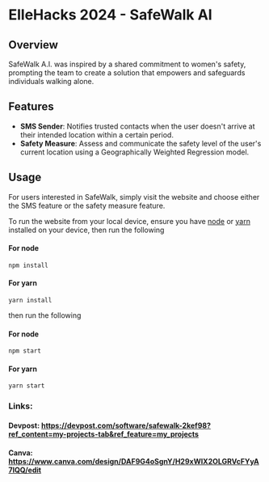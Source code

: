 # ElleHacks 2024 - SafeWalk AI

## Overview
SafeWalk A.I. was inspired by a shared commitment to women's safety, prompting the team to create a solution that empowers and safeguards individuals walking alone.

## Features

- **SMS Sender**: Notifies trusted contacts when the user doesn't arrive at their intended location within a certain period.
- **Safety Measure**: Assess and communicate the safety level of the user's current location using a Geographically Weighted Regression model.

## Usage

For users interested in SafeWalk, simply visit the website and choose either the SMS feature or the safety measure feature.

To run the website from your local device, ensure you have [node](https://nodejs.org/en) or [yarn](https://yarnpkg.com/) installed on your device, then run the following

#### For node
```
npm install
```
#### For yarn
```
yarn install
```
then run the following

#### For node
```
npm start
```
#### For yarn
```
yarn start
```

### Links:
#### Devpost: https://devpost.com/software/safewalk-2kef98?ref_content=my-projects-tab&ref_feature=my_projects
#### Canva: https://www.canva.com/design/DAF9G4oSgnY/H29xWIX2OLGRVcFYyA7lQQ/edit
